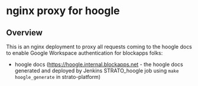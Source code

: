 # nginx proxy for hoogle

## Overview

This is an nginx deployment to proxy all requests coming to the hoogle docs to enable Google Workspace authentication for blockapps folks:

- hoogle docs (https://hoogle.internal.blockapps.net - the hoogle docs generated and deployed by Jenkins STRATO_hoogle job using `make hoogle_generate` in strato-platform)
